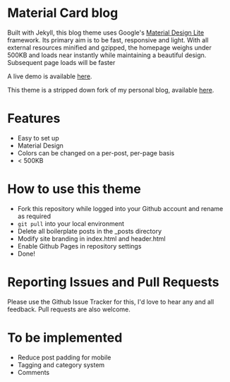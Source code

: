 # Material Card blog

Built with Jekyll, this blog theme uses Google's [Material Design Lite](https://getmdl.io) framework. Its primary aim is to be fast, responsive and light. With all external resources minified and gzipped, the homepage weighs under 500KB and loads near instantly while maintaining a beautiful design. Subsequent page loads will be faster

A live demo is available [here](https://zogthealien.tk/material-card-blog/).

This theme is a stripped down fork of my personal blog, available [here](https://zogthealien.tk/blog/).

# Features
* Easy to set up
* Material Design
* Colors can be changed on a per-post, per-page basis
* < 500KB

# How to use this theme
* Fork this repository while logged into your Github account and rename as required
* `git pull` into your local environment
* Delete all boilerplate posts in the \_posts directory
* Modify site branding in index.html and header.html
* Enable Github Pages in repository settings
* Done!

# Reporting Issues and Pull Requests
Please use the Github Issue Tracker for this, I'd love to hear any and all feedback. Pull requests are also welcome.

# To be implemented
* Reduce post padding for mobile
* Tagging and category system
* Comments
